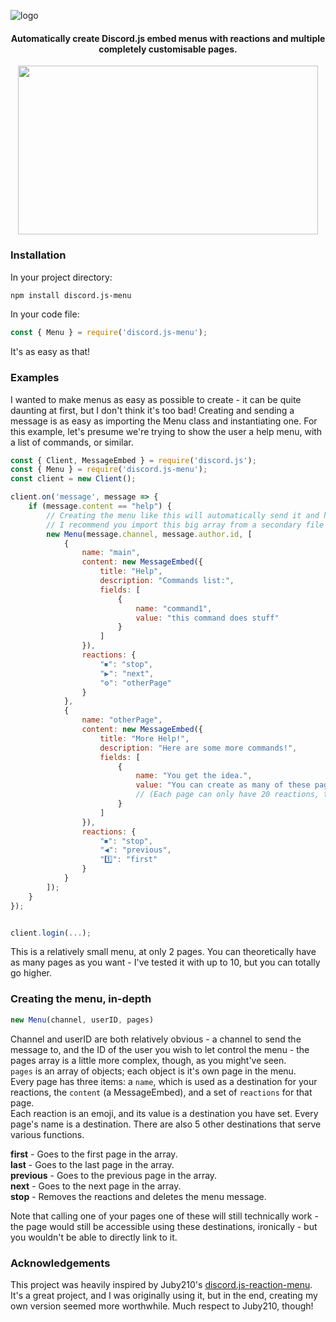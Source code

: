 ![logo](https://i.imgur.com/nQSqrrk.png)
<h4 align="center">Automatically create Discord.js embed menus with reactions and multiple completely customisable pages.</h4>

<p align="center" style="border-radius:32px">
<img src="https://i.imgur.com/mFA31kh.gif" width="480" height="270">
</p>

### Installation
In your project directory:
```bash
npm install discord.js-menu
```
In your code file:
```js
const { Menu } = require('discord.js-menu');
```
It's as easy as that!

### Examples
I wanted to make menus as easy as possible to create - it can be quite daunting at first, but I don't think it's too bad!
Creating and sending a message is as easy as importing the Menu class and instantiating one.
For this example, let's presume we're trying to show the user a help menu, with a list of commands, or similar.
```js
const { Client, MessageEmbed } = require('discord.js');
const { Menu } = require('discord.js-menu');
const client = new Client();

client.on('message', message => {
    if (message.content == "help") {
        // Creating the menu like this will automatically send it and handle reactions - basically everything.
        // I recommend you import this big array from a secondary file to clean up your code - your choice though.
        new Menu(message.channel, message.author.id, [
            {
                name: "main",
                content: new MessageEmbed({
                    title: "Help",
                    description: "Commands list:",
                    fields: [
                        {
                            name: "command1",
                            value: "this command does stuff"
                        }
                    ]
                }),
                reactions: {
                    "⏹": "stop",
                    "▶": "next",
                    "⚙": "otherPage"
                }
            },
            {
                name: "otherPage",
                content: new MessageEmbed({
                    title: "More Help!",
                    description: "Here are some more commands!",
                    fields: [
                        {
                            name: "You get the idea.",
                            value: "You can create as many of these pages as you like."
                            // (Each page can only have 20 reactions, though. Discord's fault.)
                        }
                    ]
                }),
                reactions: {
                    "⏹": "stop",
                    "◀": "previous",
                    "1️⃣": "first"
                }
            }
        ]);
    }
});


client.login(...);
```
This is a relatively small menu, at only 2 pages. You can theoretically have as many pages as you want - I've tested it with up to 10, but you can totally go higher.

### Creating the menu, in-depth
```js
new Menu(channel, userID, pages)
```
Channel and userID are both relatively obvious - a channel to send the message to, and the ID of the user you wish to let control the menu - the pages array is a little more complex, though, as you might've seen.  
`pages` is an array of objects; each object is it's own page in the menu.  
Every page has three items: a `name`, which is used as a destination for your reactions, the `content` (a MessageEmbed), and a set of `reactions` for that page.  
Each reaction is an emoji, and its value is a destination you have set. Every page's name is a destination. There are also 5 other destinations that serve various functions.  

**first** - Goes to the first page in the array.  
**last** - Goes to the last page in the array.  
**previous** - Goes to the previous page in the array.  
**next** - Goes to the next page in the array.  
**stop** - Removes the reactions and deletes the menu message.  

Note that calling one of your pages one of these will still technically work - the page would still be accessible using these destinations, ironically - but you wouldn't be able to directly link to it.  

### Acknowledgements
This project was heavily inspired by Juby210's [discord.js-reaction-menu](https://github.com/Juby210/discord.js-reaction-menu). It's a great project, and I was originally using it, but in the end, creating my own version seemed more worthwhile. Much respect to Juby210, though!
